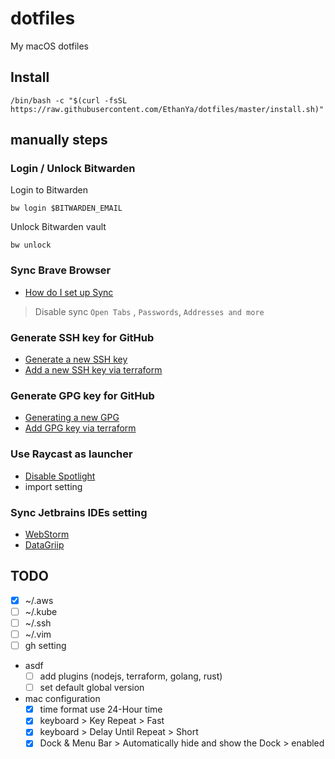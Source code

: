 # dotfiles
My macOS dotfiles

## Install

```shell
/bin/bash -c "$(curl -fsSL https://raw.githubusercontent.com/EthanYa/dotfiles/master/install.sh)"
```

## manually steps
### Login / Unlock Bitwarden
Login to Bitwarden
```shell
bw login $BITWARDEN_EMAIL
```
Unlock Bitwarden vault
```shell
bw unlock
```
### Sync Brave Browser
- [How do I set up Sync](https://support.brave.com/hc/en-us/articles/360021218111-How-do-I-set-up-Sync-)
> Disable sync `Open Tabs` , `Passwords`, `Addresses and more`


### Generate SSH key for GitHub
- [Generate a new SSH key](https://docs.github.com/en/authentication/connecting-to-github-with-ssh/generating-a-new-ssh-key-and-adding-it-to-the-ssh-agent)
- [Add a new SSH key via terraform](https://github.com/EthanYa/github-infrastructure/blob/528289a125dafa0f3988a66327f356d1a42d92f6/terraform.tfvars#L1)


### Generate GPG key for GitHub
- [Generating a new GPG](https://docs.github.com/en/authentication/managing-commit-signature-verification/generating-a-new-gpg-)
- [Add GPG key via terraform](https://github.com/EthanYa/github-infrastructure/blob/528289a125dafa0f3988a66327f356d1a42d92f6/terraform.tfvars#L5)

### Use Raycast as launcher
- [Disable Spotlight](https://manual.raycast.com/hotkey)
- import setting

### Sync Jetbrains IDEs setting
- [WebStorm](https://www.jetbrains.com/help/webstorm/sharing-your-ide-settings.html#IDE_settings_sync)
- [DataGriip](https://www.jetbrains.com/help/datagrip/sharing-your-ide-settings.html#IDE_settings_sync)

## TODO
- [X] ~/.aws
- [ ] ~/.kube
- [ ] ~/.ssh
- [ ] ~/.vim
- [ ] gh setting
- asdf
  - [ ] add plugins (nodejs, terraform, golang, rust)
  - [ ] set default global version
- mac configuration
    - [X] time format use 24-Hour time
    - [X] keyboard > Key Repeat > Fast
    - [X] keyboard > Delay Until Repeat > Short
    - [X] Dock & Menu Bar > Automatically hide and show the Dock > enabled

